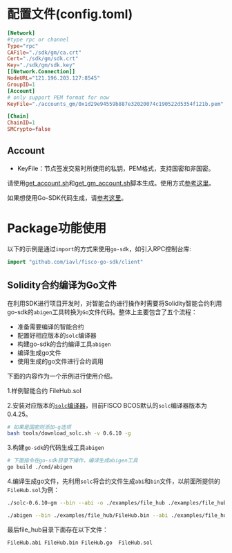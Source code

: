 

# 配置文件(config.toml)

```toml
[Network]
#type rpc or channel
Type="rpc"
CAFile="./sdk/gm/ca.crt"
Cert="./sdk/gm/sdk.crt"
Key="./sdk/gm/sdk.key"
[[Network.Connection]]
NodeURL="121.196.203.127:8545"
GroupID=1
[Account]
# only support PEM format for now
KeyFile="./accounts_gm/0x1d29e94559b887e32020074c190522d5354f121b.pem"

[Chain]
ChainID=1
SMCrypto=false
```


## Account

- KeyFile：节点签发交易时所使用的私钥，PEM格式，支持国密和非国密。

请使用[get_account.sh](https://github.com/FISCO-BCOS/console/blob/master/tools/get_account.sh)和[get_gm_account.sh](https://github.com/FISCO-BCOS/console/blob/master/tools/get_gm_account.sh)脚本生成。使用方式[参考这里](https://fisco-bcos-documentation.readthedocs.io/zh_CN/latest/docs/manual/account.html)。

如果想使用Go-SDK代码生成，请[参考这里](doc/README.md#环境配置#外部账户)。

# Package功能使用

以下的示例是通过`import`的方式来使用`go-sdk`，如引入RPC控制台库:

```go
import "github.com/iavl/fisco-go-sdk/client"
```

## Solidity合约编译为Go文件

在利用SDK进行项目开发时，对智能合约进行操作时需要将Solidity智能合约利用go-sdk的`abigen`工具转换为`Go`文件代码。整体上主要包含了五个流程：

- 准备需要编译的智能合约
- 配置好相应版本的`solc`编译器
- 构建go-sdk的合约编译工具`abigen`
- 编译生成go文件
- 使用生成的go文件进行合约调用

下面的内容作为一个示例进行使用介绍。

1.样例智能合约 FileHub.sol

2.安装对应版本的[`solc`编译器](https://github.com/ethereum/solidity/releases/tag/v0.4.25)，目前FISCO BCOS默认的`solc`编译器版本为0.4.25。

```bash
# 如果是国密则添加-g选项
bash tools/download_solc.sh -v 0.6.10 -g
```

3.构建`go-sdk`的代码生成工具`abigen`

```bash
# 下面指令在go-sdk目录下操作，编译生成abigen工具
go build ./cmd/abigen
```

4.编译生成go文件，先利用`solc`将合约文件生成`abi`和`bin`文件，以前面所提供的`FileHub.sol`为例：

```bash
./solc-0.6.10-gm --bin --abi -o ./examples/file_hub ./examples/file_hub/FileHub.sol
```

```bash
./abigen --bin ./examples/file_hub/FileHub.bin --abi ./examples/file_hub/FileHub.abi --pkg store --type FileHub --out ./examples/file_hub/FileHub.go --smcrypto=true
```

最后file_hub目录下面存在以下文件：

```bash
FileHub.abi FileHub.bin FileHub.go  FileHub.sol
```
